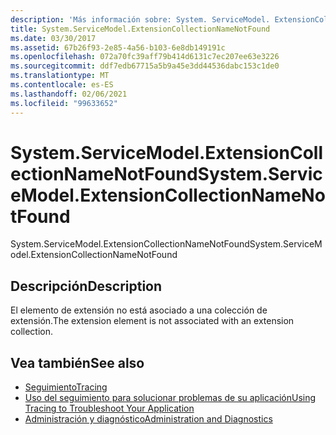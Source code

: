 ```yaml
---
description: 'Más información sobre: System. ServiceModel. ExtensionCollectionNameNotFound'
title: System.ServiceModel.ExtensionCollectionNameNotFound
ms.date: 03/30/2017
ms.assetid: 67b26f93-2e85-4a56-b103-6e8db149191c
ms.openlocfilehash: 072a70fc39aff79b414d6131c7ec207ee63e3226
ms.sourcegitcommit: ddf7edb67715a5b9a45e3dd44536dabc153c1de0
ms.translationtype: MT
ms.contentlocale: es-ES
ms.lasthandoff: 02/06/2021
ms.locfileid: "99633652"
---
```

# <a name="systemservicemodelextensioncollectionnamenotfound"></a><span data-ttu-id="85fd0-103">System.ServiceModel.ExtensionCollectionNameNotFound</span><span class="sxs-lookup"><span data-stu-id="85fd0-103">System.ServiceModel.ExtensionCollectionNameNotFound</span></span>

<span data-ttu-id="85fd0-104">System.ServiceModel.ExtensionCollectionNameNotFound</span><span class="sxs-lookup"><span data-stu-id="85fd0-104">System.ServiceModel.ExtensionCollectionNameNotFound</span></span>  
  
## <a name="description"></a><span data-ttu-id="85fd0-105">Descripción</span><span class="sxs-lookup"><span data-stu-id="85fd0-105">Description</span></span>  

 <span data-ttu-id="85fd0-106">El elemento de extensión no está asociado a una colección de extensión.</span><span class="sxs-lookup"><span data-stu-id="85fd0-106">The extension element is not associated with an extension collection.</span></span>  
  
## <a name="see-also"></a><span data-ttu-id="85fd0-107">Vea también</span><span class="sxs-lookup"><span data-stu-id="85fd0-107">See also</span></span>

- [<span data-ttu-id="85fd0-108">Seguimiento</span><span class="sxs-lookup"><span data-stu-id="85fd0-108">Tracing</span></span>](index.md)
- [<span data-ttu-id="85fd0-109">Uso del seguimiento para solucionar problemas de su aplicación</span><span class="sxs-lookup"><span data-stu-id="85fd0-109">Using Tracing to Troubleshoot Your Application</span></span>](using-tracing-to-troubleshoot-your-application.md)
- [<span data-ttu-id="85fd0-110">Administración y diagnóstico</span><span class="sxs-lookup"><span data-stu-id="85fd0-110">Administration and Diagnostics</span></span>](../index.md)

